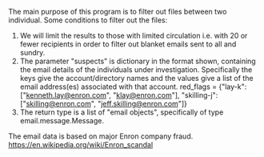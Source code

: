The main purpose of this program is to filter out files between two individual.
Some conditions to filter out the files:
1. We will limit the results to those with limited circulation i.e. with 20 or fewer recipients in order to filter out blanket emails sent to all and sundry.
2. The parameter "suspects" is dictionary in the format shown, containing the email details of the individuals under investigation. Specifically the keys give the account/directory names
   and the values give a list of the email address(es) associated with that account. 
   red_flags = {"lay-k": ["kenneth.lay@enron.com", "klay@enron.com"],
                "skilling-j": ["skilling@enron.com", "jeff.skilling@enron.com"]}
3. The return type is a list of "email objects", specifically of type email.message.Message.

The email data is based on major Enron company fraud. https://en.wikipedia.org/wiki/Enron_scandal

